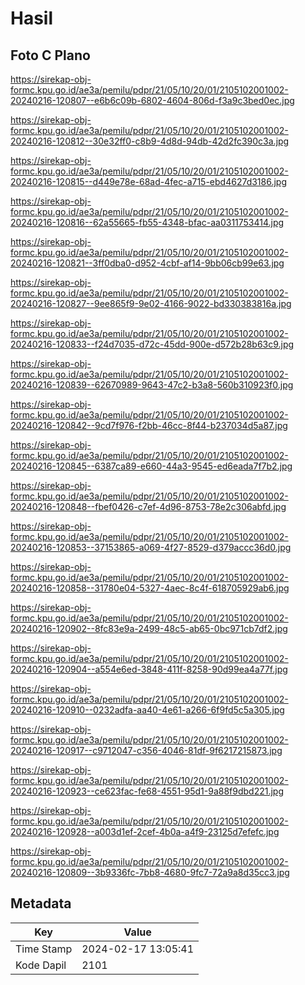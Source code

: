 # Hasil

## Foto C Plano

https://sirekap-obj-formc.kpu.go.id/ae3a/pemilu/pdpr/21/05/10/20/01/2105102001002-20240216-120807--e6b6c09b-6802-4604-806d-f3a9c3bed0ec.jpg

https://sirekap-obj-formc.kpu.go.id/ae3a/pemilu/pdpr/21/05/10/20/01/2105102001002-20240216-120812--30e32ff0-c8b9-4d8d-94db-42d2fc390c3a.jpg

https://sirekap-obj-formc.kpu.go.id/ae3a/pemilu/pdpr/21/05/10/20/01/2105102001002-20240216-120815--d449e78e-68ad-4fec-a715-ebd4627d3186.jpg

https://sirekap-obj-formc.kpu.go.id/ae3a/pemilu/pdpr/21/05/10/20/01/2105102001002-20240216-120816--62a55665-fb55-4348-bfac-aa0311753414.jpg

https://sirekap-obj-formc.kpu.go.id/ae3a/pemilu/pdpr/21/05/10/20/01/2105102001002-20240216-120821--3ff0dba0-d952-4cbf-af14-9bb06cb99e63.jpg

https://sirekap-obj-formc.kpu.go.id/ae3a/pemilu/pdpr/21/05/10/20/01/2105102001002-20240216-120827--9ee865f9-9e02-4166-9022-bd330383816a.jpg

https://sirekap-obj-formc.kpu.go.id/ae3a/pemilu/pdpr/21/05/10/20/01/2105102001002-20240216-120833--f24d7035-d72c-45dd-900e-d572b28b63c9.jpg

https://sirekap-obj-formc.kpu.go.id/ae3a/pemilu/pdpr/21/05/10/20/01/2105102001002-20240216-120839--62670989-9643-47c2-b3a8-560b310923f0.jpg

https://sirekap-obj-formc.kpu.go.id/ae3a/pemilu/pdpr/21/05/10/20/01/2105102001002-20240216-120842--9cd7f976-f2bb-46cc-8f44-b237034d5a87.jpg

https://sirekap-obj-formc.kpu.go.id/ae3a/pemilu/pdpr/21/05/10/20/01/2105102001002-20240216-120845--6387ca89-e660-44a3-9545-ed6eada7f7b2.jpg

https://sirekap-obj-formc.kpu.go.id/ae3a/pemilu/pdpr/21/05/10/20/01/2105102001002-20240216-120848--fbef0426-c7ef-4d96-8753-78e2c306abfd.jpg

https://sirekap-obj-formc.kpu.go.id/ae3a/pemilu/pdpr/21/05/10/20/01/2105102001002-20240216-120853--37153865-a069-4f27-8529-d379accc36d0.jpg

https://sirekap-obj-formc.kpu.go.id/ae3a/pemilu/pdpr/21/05/10/20/01/2105102001002-20240216-120858--31780e04-5327-4aec-8c4f-618705929ab6.jpg

https://sirekap-obj-formc.kpu.go.id/ae3a/pemilu/pdpr/21/05/10/20/01/2105102001002-20240216-120902--8fc83e9a-2499-48c5-ab65-0bc971cb7df2.jpg

https://sirekap-obj-formc.kpu.go.id/ae3a/pemilu/pdpr/21/05/10/20/01/2105102001002-20240216-120904--a554e6ed-3848-411f-8258-90d99ea4a77f.jpg

https://sirekap-obj-formc.kpu.go.id/ae3a/pemilu/pdpr/21/05/10/20/01/2105102001002-20240216-120910--0232adfa-aa40-4e61-a266-6f9fd5c5a305.jpg

https://sirekap-obj-formc.kpu.go.id/ae3a/pemilu/pdpr/21/05/10/20/01/2105102001002-20240216-120917--c9712047-c356-4046-81df-9f6217215873.jpg

https://sirekap-obj-formc.kpu.go.id/ae3a/pemilu/pdpr/21/05/10/20/01/2105102001002-20240216-120923--ce623fac-fe68-4551-95d1-9a88f9dbd221.jpg

https://sirekap-obj-formc.kpu.go.id/ae3a/pemilu/pdpr/21/05/10/20/01/2105102001002-20240216-120928--a003d1ef-2cef-4b0a-a4f9-23125d7efefc.jpg

https://sirekap-obj-formc.kpu.go.id/ae3a/pemilu/pdpr/21/05/10/20/01/2105102001002-20240216-120809--3b9336fc-7bb8-4680-9fc7-72a9a8d35cc3.jpg


## Metadata

| Key        | Value               |
| ---------- | ------------------- |
| Time Stamp | 2024-02-17 13:05:41 |
| Kode Dapil | 2101                |



